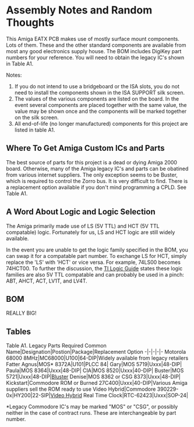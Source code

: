 # Assembly Notes and Random Thoughts

This Amiga EATX PCB makes use of mostly surface mount components. Lots of them. These and the other standard components are available from most any good electronics supply house. The BOM includes DigiKey part numbers for your reference. You will need to obtain the legacy IC's shown in Table A1. 

Notes:
1. If you do not intend to use a bridgeboard or the ISA slots, you do not need to install the components shown in the ISA SUPPORT silk screen.
2. The values of the various components are listed on the board. In the event several components are placed together with the same value, the value may be shown once and the components will be marked together on the silk screen.
3. All end-of-life (no longer manufactured) components for this project are listed in table A1.

## Where To Get Amiga Custom ICs and Parts

The best source of parts for this project is a dead or dying Amiga 2000 board. Otherwise, many of the Amiga legacy IC's and parts can be obatined from various internet suppliers. The only exception seems to be Buster, which is required to control the Zorro bus. It is very difficult to find. There is a replacement option available if you don't mind programming a CPLD. See Table A1.

## A Word About Logic and Logic Selection

The Amiga primarily made use of LS (5V TTL) and HCT (5V TTL compatable) logic. Fortunately for us, LS and HCT logic are still widely available.

In the event you are unable to get the logic family specified in the BOM, you can swap it for a compatable part number. To exchange LS for HCT, simply replace the 'LS' with 'HCT' or vice versa. For example, 74LS00 becomes 74HCT00. To further the discussion, the [TI Logic Guide](https://www.ti.com/lit/sg/sdyu001ab/sdyu001ab.pdf) states these logic families are also 5V TTL compatable and can probably be used in a pinch: ABT, AHCT, ACT, LV1T, and LV4T.

## BOM
REALLY BIG!

## Tables
Table A1. Legacy Parts Required
Common Name|Designation|Postion|Package|Replacement Option
-|-|-|-|-
Motorola 68000 8MHz|MC68000|U100|64-DIP|Widely available from legacy retailers
Fatter Agnus|MOS* 8372A|U101|PLCC 84|
Gary|MOS 5719|Uxxx|48-DIP|
Paula|MOS 8364|Uxxx|48-DIP|
CIA|MOS 8520|Uxxx|40-DIP|
Buster|MOS 5721|Uxxx|48-DIP|[Bluster](https://github.com/LIV2/Bluster)
Denise|MOS 8362 or CSG 8373|Uxxx|48-DIP|
Kickstart|Commodore ROM or Burned 27C400|Uxxx|40-DIP|Various Amiga suppliers sell the ROM ready to use
Video Hybrid|Commodore 390229-0x|HY200|22-SIP|[Video Hybrid](https://github.com/SukkoPera/OpenAmigaVideoHybrid)
Real Time Clock|RTC-62423|Uxxx|SOP-24|

*Legacy Commodore IC's may be marked "MOS" or "CSG", or possibly neither in the case of contract runs. These are interchangeable by part number.
